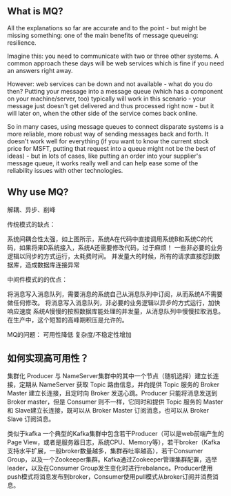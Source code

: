 ## What is MQ? ##


All the explanations so far are accurate and to the point - but might be missing something: one of the main benefits of message queueing: resilience.

Imagine this: you need to communicate with two or three other systems. A common approach these days will be web services which is fine if you need an answers right away.

However: web services can be down and not available - what do you do then? Putting your message into a message queue (which has a component on your machine/server, too) typically will work in this scenario - your message just doesn't get delivered and thus processed right now - but it will later on, when the other side of the service comes back online.

So in many cases, using message queues to connect disparate systems is a more reliable, more robust way of sending messages back and forth. It doesn't work well for everything (if you want to know the current stock price for MSFT, putting that request into a queue might not be the best of ideas) - but in lots of cases, like putting an order into your supplier's message queue, it works really well and can help ease some of the reliability issues with other technologies.

## Why use MQ?

解耦、异步、削峰

传统模式的缺点：

系统间耦合性太强，如上图所示，系统A在代码中直接调用系统B和系统C的代码，如果将来D系统接入，系统A还需要修改代码，过于麻烦！
一些非必要的业务逻辑以同步的方式运行，太耗费时间。
并发量大的时候，所有的请求直接怼到数据库，造成数据库连接异常

中间件模式的的优点：

将消息写入消息队列，需要消息的系统自己从消息队列中订阅，从而系统A不需要做任何修改。
将消息写入消息队列，非必要的业务逻辑以异步的方式运行，加快响应速度
系统A慢慢的按照数据库能处理的并发量，从消息队列中慢慢拉取消息。在生产中，这个短暂的高峰期积压是允许的。

MQ的问题：
可用性降低
复杂度/不稳定性增加


## 如何实现高可用性？
集群化
Producer 与 NameServer集群中的其中一个节点（随机选择）建立长连接，定期从 NameServer 获取 Topic 路由信息，并向提供 Topic 服务的 Broker Master 建立长连接，且定时向 Broker 发送心跳。Producer 只能将消息发送到 Broker master，但是 Consumer 则不一样，它同时和提供 Topic 服务的 Master 和 Slave建立长连接，既可以从 Broker Master 订阅消息，也可以从 Broker Slave 订阅消息。

类似于kafka
一个典型的Kafka集群中包含若干Producer（可以是web前端产生的Page View，或者是服务器日志，系统CPU、Memory等），若干broker（Kafka支持水平扩展，一般broker数量越多，集群吞吐率越高），若干Consumer Group，以及一个Zookeeper集群。Kafka通过Zookeeper管理集群配置，选举leader，以及在Consumer Group发生变化时进行rebalance。Producer使用push模式将消息发布到broker，Consumer使用pull模式从broker订阅并消费消息。

